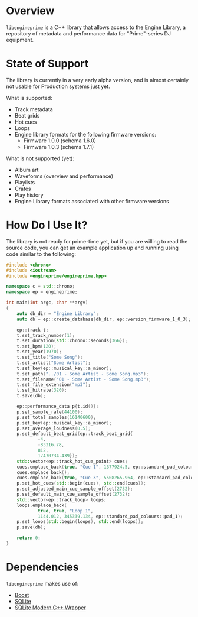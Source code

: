 Overview
========

`libengineprime` is a C++ library that allows access to the Engine Library, a
repository of metadata and performance data for "Prime"-series DJ equipment.

State of Support
================

The library is currently in a very early alpha version, and is almost certainly
not usable for Production systems just yet.

What is supported:

* Track metadata
* Beat grids
* Hot cues
* Loops
* Engine library formats for the following firmware versions:
  * Firmware 1.0.0 (schema 1.6.0)
  * Firmware 1.0.3 (schema 1.7.1)

What is not supported (yet):

* Album art
* Waveforms (overview and performance)
* Playlists
* Crates
* Play history
* Engine Library formats associated with other firmware versions

How Do I Use It?
================

The library is not ready for prime-time yet, but if you are willing to read the
source code, you can get an example application up and running using code similar
to the following:

```c++
#include <chrono>
#include <iostream>
#include <engineprime/engineprime.hpp>

namespace c = std::chrono;
namespace ep = engineprime;

int main(int argc, char **argv)
{
    auto db_dir = "Engine Library";
    auto db = ep::create_database(db_dir, ep::version_firmware_1_0_3);

    ep::track t;
    t.set_track_number(1);
    t.set_duration(std::chrono::seconds{366});
    t.set_bpm(120);
    t.set_year(1970);
    t.set_title("Some Song");
	t.set_artist("Some Artist");
    t.set_key(ep::musical_key::a_minor);
	t.set_path("../01 - Some Artist - Some Song.mp3");
	t.set_filename("01 - Some Artist - Some Song.mp3");
	t.set_file_extension("mp3");
    t.set_bitrate(320);
    t.save(db);

    ep::performance_data p{t.id()};
    p.set_sample_rate(44100);
    p.set_total_samples(16140600);
    p.set_key(ep::musical_key::a_minor);
    p.set_average_loudness(0.5);
    p.set_default_beat_grid(ep::track_beat_grid{
            -4,
            -83316.78,
            812,
            17470734.439});
    std::vector<ep::track_hot_cue_point> cues;
    cues.emplace_back(true, "Cue 1", 1377924.5, ep::standard_pad_colours::pad_1);
    cues.emplace_back();
    cues.emplace_back(true, "Cue 3", 5508265.964, ep::standard_pad_colours::pad_3);
    p.set_hot_cues(std::begin(cues), std::end(cues));
    p.set_adjusted_main_cue_sample_offset(2732);
    p.set_default_main_cue_sample_offset(2732);
    std::vector<ep::track_loop> loops;
    loops.emplace_back(
            true, true, "Loop 1",
            1144.012, 345339.134, ep::standard_pad_colours::pad_1);
    p.set_loops(std::begin(loops), std::end(loops));
    p.save(db);

    return 0;
}
```

Dependencies
============

`libengineprime` makes use of:

* [Boost](https://boost.org)
* [SQLite](https://sqlite.org)
* [SQLite Modern C++ Wrapper](https://github.com/SqliteModernCpp/sqlite_modern_cpp)

